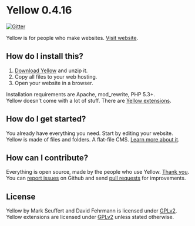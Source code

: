 Yellow 0.4.16
=============
[![Gitter](https://badges.gitter.im/Join%20Chat.svg)](https://gitter.im/markseu/yellowcms) 

Yellow is for people who make websites. [Visit website](http://datenstrom.se/yellow).

How do I install this?
----------------------
1. [Download Yellow](https://github.com/markseu/yellowcms/archive/master.zip) and unzip it.  
2. Copy all files to your web hosting.  
3. Open your website in a browser.

Installation requirements are Apache, mod_rewrite, PHP 5.3+.  
Yellow doesn't come with a lot of stuff. There are [Yellow extensions](https://github.com/markseu/yellowcms-extensions). 

How do I get started?
---------------------
You already have everything you need. Start by editing your website.  
Yellow is made of files and folders. A flat-file CMS. [Learn more about it](https://github.com/markseu/yellowcms/wiki). 

How can I contribute?
---------------------
Everything is open source, made by the people who use Yellow. [Thank you](https://github.com/markseu/yellowcms/wiki/Yellow-contributors).  
You can [report issues](https://github.com/markseu/yellowcms/issues) on Github and send [pull requests](https://help.github.com/articles/using-pull-requests/) for improvements.  

License
-------
Yellow by Mark Seuffert and David Fehrmann is licensed under [GPLv2](http://opensource.org/licenses/GPL-2.0).  
Yellow extensions are licensed under [GPLv2](http://opensource.org/licenses/GPL-2.0) unless stated otherwise.